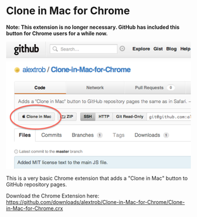 # Clone in Mac for Chrome

**Note: This extension is no longer necessary. GitHub has included this button for Chrome users for a while now.**

![A GitHub repository page being displayed in Google Chrome with a "Clone in Mac" button on it.](https://github.com/alextrob/Clone-in-Mac-for-Chrome/raw/master/screenshot.png)

This is a very basic Chrome extension that adds a "Clone in Mac" button to GitHub repository pages.

Download the Chrome Extension here: <https://github.com/downloads/alextrob/Clone-in-Mac-for-Chrome/Clone-in-Mac-for-Chrome.crx>
